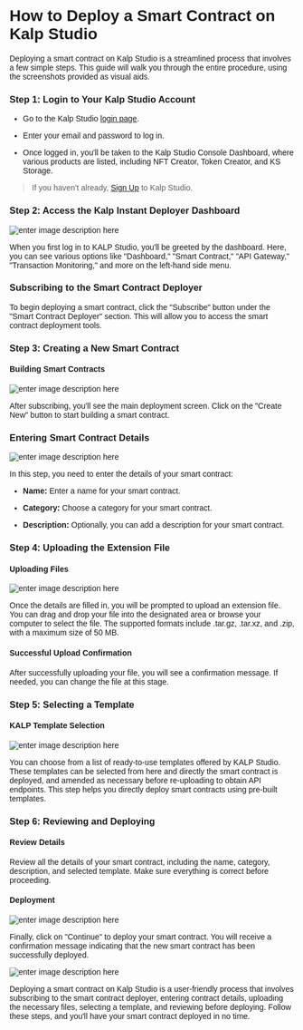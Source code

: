 <style>  body { font-family: "Source Sans 3", sans-serif!important; }</style>
<link  href="https://fonts.googleapis.com/css2?family=Source+Sans+3:ital,wght@0,200..900;1,200..900&display=swap"  rel="stylesheet">  <link  rel="stylesheet"  href="https://fonts.googleapis.com/icon?family=Material+Icons">

# How to Deploy a Smart Contract on Kalp Studio

Deploying a smart contract on Kalp Studio is a streamlined process that involves a few simple steps. This guide will walk you through the entire procedure, using the screenshots provided as visual aids.

### Step 1: Login to Your Kalp Studio Account
    
- Go to the Kalp Studio [login page](https://accounts.kalp.studio/login?redirect_url=https://console.kalp.studio "https://accounts.kalp.studio/login?redirect_url=https://console.kalp.studio").

- Enter your email and password to log in.

- Once logged in, you'll be taken to the Kalp Studio Console Dashboard, where various products are listed, including NFT Creator, Token Creator, and KS Storage.

> If you haven't already, [Sign Up](https://docs.kalp.studio/Products/Kalp-Studio-Console/Onboarding/How-to-Sign-Up-to-Kalp-Studio-Platform/) to Kalp Studio. 

### Step 2: Access the Kalp Instant Deployer Dashboard

![enter image description here](https://docs-images-kalp-studio.s3.ap-south-1.amazonaws.com/6.+KID/3.png)

When you first log in to KALP Studio, you'll be greeted by the dashboard. Here, you can see various options like "Dashboard," "Smart Contract," "API Gateway," "Transaction Monitoring," and more on the left-hand side menu.

### **Subscribing to the Smart Contract Deployer**

To begin deploying a smart contract, click the "Subscribe" button under the "Smart Contract Deployer" section. This will allow you to access the smart contract deployment tools.

### **Step 3: Creating a New Smart Contract**

#### Building Smart Contracts

![enter image description here](https://docs-images-kalp-studio.s3.ap-south-1.amazonaws.com/6.+KID/4.png)

After subscribing, you'll see the main deployment screen. Click on the "Create New" button to start building a smart contract.

### Entering Smart Contract Details

![enter image description here](https://docs-images-kalp-studio.s3.ap-south-1.amazonaws.com/6.+KID/5.png)

In this step, you need to enter the details of your smart contract:

-   **Name:** Enter a name for your smart contract.
    
-   **Category:** Choose a category for your smart contract.
    
-   **Description:** Optionally, you can add a description for your smart contract.
    

### **Step 4: Uploading the Extension File**

#### Uploading Files

![enter image description here](https://docs-images-kalp-studio.s3.ap-south-1.amazonaws.com/6.+KID/6.png)

Once the details are filled in, you will be prompted to upload an extension file. You can drag and drop your file into the designated area or browse your computer to select the file. The supported formats include .tar.gz, .tar.xz, and .zip, with a maximum size of 50 MB.

#### Successful Upload Confirmation

After successfully uploading your file, you will see a confirmation message. If needed, you can change the file at this stage.

### Step 5: Selecting a Template

#### KALP Template Selection

![enter image description here](https://docs-images-kalp-studio.s3.ap-south-1.amazonaws.com/6.+KID/7.png)

You can choose from a list of ready-to-use templates offered by KALP Studio. These templates can be selected from here and directly the smart contract is deployed, and amended as necessary before re-uploading to obtain API endpoints. This step helps you directly deploy smart contracts using pre-built templates.

### **Step 6: Reviewing and Deploying**

#### Review Details

Review all the details of your smart contract, including the name, category, description, and selected template. Make sure everything is correct before proceeding.

#### Deployment

![enter image description here](https://docs-images-kalp-studio.s3.ap-south-1.amazonaws.com/6.+KID/8.png)

Finally, click on "Continue" to deploy your smart contract. You will receive a confirmation message indicating that the new smart contract has been successfully deployed.

![enter image description here](https://docs-images-kalp-studio.s3.ap-south-1.amazonaws.com/6.+KID/9.png)

Deploying a smart contract on Kalp Studio is a user-friendly process that involves subscribing to the smart contract deployer, entering contract details, uploading the necessary files, selecting a template, and reviewing before deploying. Follow these steps, and you'll have your smart contract deployed in no time.



